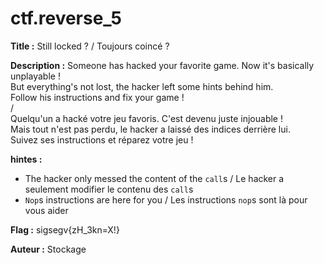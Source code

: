 # ctf.reverse_5

__Title :__ Still locked ? / Toujours coincé ?  

__Description :__ Someone has hacked your favorite game. Now it's basically unplayable !  
But everything's not lost, the hacker left some hints behind him.  
Follow his instructions and fix your game !  
/  
Quelqu'un a hacké votre jeu favoris. C'est devenu juste injouable !  
Mais tout n'est pas perdu, le hacker a laissé des indices derrière lui.  
Suivez ses instructions et réparez votre jeu !  

__hintes :__
* The hacker only messed the content of the `call`s / Le hacker a seulement modifier le contenu des `call`s
* `Nop`s instructions are here for you / Les instructions `nop`s sont là pour vous aider

__Flag :__ sigsegv{zH_3kn=X!}

__Auteur :__ Stockage
